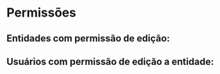 # Permissões

## Entidades com permissão de edição:

## Usuários com permissão de edição a entidade:

